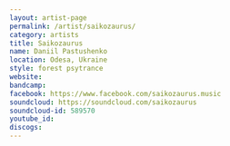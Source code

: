 ```yaml
---
layout: artist-page
permalink: /artist/saikozaurus/
category: artists
title: Saikozaurus
name: Daniil Pastushenko
location: Odesa, Ukraine
style: forest psytrance
website: 
bandcamp: 
facebook: https://www.facebook.com/saikozaurus.music
soundcloud: https://soundcloud.com/saikozaurus
soundcloud-id: 589570
youtube_id: 
discogs: 
---
```

